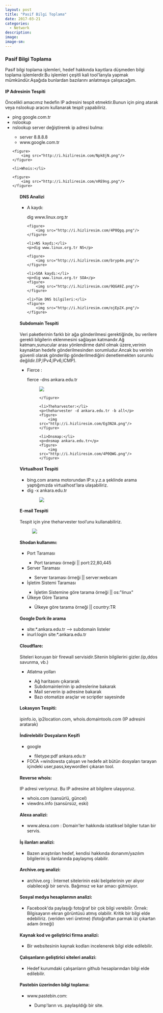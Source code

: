 ```yaml
---
layout: post
title: "Pasif Bilgi Toplama"
date: 2017-03-21
categories:
  - Network
description: 
image: 
image-sm:
---
```


<h3>Pasif Bilgi Toplama</h3>

<p>Pasif bilgi toplama işlemleri, hedef hakkında kayıtlara düşmeden bilgi toplama işlemlerdir.Bu işlemleri çeşitli kali tool'larıyla yapmak mümkündür.Aşağıda bunlardan bazılarını anlatmaya çalışacağım.</p>

<h4>IP Adresinin Tespiti </h4>

<p>Öncelikli amacımız hedefin IP adresini tespit etmektir.Bunun için ping atarak veya nslookup aracını kullanarak tespit yapabiliriz.</p>

<ul>
	<li>ping google.com.tr</li>
	<li>nslookup</li>
	<li>nslookup server değiştirerek ip adresi bulma:</li>
		<ul>
        	<li>server 8.8.8.8</li>
        	<li>www.google.com.tr</li>
		</ul>

	<figure>
  		<img src="http://i.hizliresim.com/Npk8jN.png"/>
	</figure>

	<li>Whois:</li>

	<figure>
  		<img src="http://i.hizliresim.com/nRE9ng.png"/>
	</figure>
<ul>

<h4>DNS Analizi</h4>

<ul>
	<li>A kaydı:</li>
	<p>dig www.linux.org.tr</p>
	
	<figure>
  		<img src="http://i.hizliresim.com/4P0Qgq.png"/>
	</figure>

	<li>NS kaydı:</li>
	<p>dig www.linux.org.tr NS</p>

	<figure>
  		<img src="http://i.hizliresim.com/bryp4m.png"/>
	</figure>

	<li>SOA kaydı:</li>
	<p>dig www.linux.org.tr SOA</p>
	<figure>
  		<img src="http://i.hizliresim.com/9QGA9Z.png"/>
	</figure>

	<li>Tüm DNS bilgileri:</li>
	<figure>
  		<img src="http://i.hizliresim.com/ojEp2X.png"/>
	</figure>

</ul>

<h4>Subdomain Tespiti</h4>
<p>Veri paketlerinin farklı bir ağa gönderilmesi gerektiğinde, bu verilere gerekli bilgilerin eklenmesini sağlayan katmandır.Ağ katmanı,sunucular arası yönlendirme dahil olmak üzere,verinin kaynaktan hedefe gönderilmesinden sorumludur.Ancak bu verinin güvenli olarak gönderilip gönderilmediğini denetlemekten sorumlu değildir.(IP,IPv4,IPv6,ICMP).</p>

<ul>
	<li>Fierce :</li>
	<p>fierce -dns ankara.edu.tr</p>
	<figure>
  		<img src="http://i.hizliresim.com/vbZV6v.png"/>
	
	</figure>
	
	<li>Theharvester:</li>
	<p>theharvester -d ankara.edu.tr -b all</p>
	<figure>
  		<img src="http://i.hizliresim.com/Eg3N2A.png"/>
	</figure>
	
	<li>Dnsmap:</li>
	<p>dnsmap ankara.edu.tr</p>
	<figure>
  		<img src="http://i.hizliresim.com/4P0QWG.png"/>
	</figure>
</ul>

<h4>Virtualhost Tespiti</h4>
<ul>
	<li>bing.com arama motorundan IP:x.y.z.a şeklinde arama yaptığımızda virtualhost'lara ulaşabiliriz.</li>
	<li>dig -x ankara.edu.tr</li>
	<figure>
  		<img src="http://i.hizliresim.com/5gYXzz.png"/>
	</figure>
</ul>

<h4>E-mail Tespiti</h4>
<p>Tespit için yine theharvester tool’unu kullanabiliriz.</p>
<figure>
  		<img src="http://i.hizliresim.com/1LNB3B.png"/>
	</figure>

<h4>Shodan kullanımı:</h4>

<ul>
	<li>Port Taraması</li>
		<ul>
			<li>Port taraması örneği || port:22,80,445</li>
		</ul>
	<li>Server Taraması</li>
		<ul>
			<li>Server taraması örneği || server:webcam</li>
		</ul>
	<li>İşletim Sistemi Taraması</li>
		<ul>
			<li>İşletim Sistemine göre tarama örneği || os:"linux"</li>
		</ul>
	<li>Ülkeye Göre Tarama</li>
		<ul>
			<li>Ülkeye göre tarama örneği || country:TR</li>
		</ul>
</ul>

<h4>Google Dork ile arama</h4>

<ul>
	<li>site:*.ankara.edu.tr --> subdomain listeler</li>
	<li>inurl:login site:*.ankara.edu.tr</li>
</ul>

<h4>Cloudflare:</h4>

<p>Siteleri koruyan bir firewall servisidir.Sitenin bilgilerini gizler.(ip,ddos savunma, vb.)</p>

<ul>
	<li>Atlatma yolları</li>
		<ul>
			<li>Ağ haritasını çıkararak </li>
			<li>Subdomainlerinin ip adreslerine bakarak</li>
			<li>Mail serverin ip adresine bakarak</li>
			<li>Bazı otomatize araçlar ve scriptler sayesinde</li>
		</ul>
</ul>

<h4>Lokasyon Tespiti:</h4>

<p>ipinfo.io, ip2location.com, whois.domaintools.com (IP adresini aratarak)</p>

<h4>İndirelebilir Dosyaların Keşifi</h4>

<ul>
	<li>google</li>
		<ul><li>filetype:pdf ankara.edu.tr</li></ul>
	<li>FOCA =windowsta çalışan ve hedefe ait bütün dosyaları tarayan içindeki user,pass,keywordleri çıkaran tool.</li>
</ul>

<h4>Reverse whois:</h4>

<p>IP adresi veriyoruz. Bu IP adresine ait bilgilere ulaşıyoruz.</p>

<ul>
	<li>whois.com (sansürlü, güncel)</li>
	<li>viewdns.info (sansürsüz, eski)</li>
</ul>

<h4>Alexa analizi:</h4>

<ul><li>www.alexa.com : Domain'ler hakkında istatiksel bilgiler tutan bir servis.</li></ul>

<h4>İş ilanları analizi:</h4>

<ul><li>Bazen araştırılan hedef, kendisi hakkında donanım/yazılım bilgilerini iş ilanlarında paylaşmış olabilir.</li></ul>

<h4>Archive.org analizi:</h4>
<ul><li>archive.org : İnternet sitelerinin eski belgelerinin yer alıyor olabileceği bir servis. Bağımsız ve kar amacı gütmüyor.</li></ul>

<h4>Sosyal medya hesaplarının analizi:</h4>
<ul><li>Facebook'da paylaşığı fotoğraf bir çok bilgi verebilir. Örnek: Bilgisayarın ekran görüntüsü atmış olabilir. Kritik bir bilgi elde edebiliriz. (veriden veri üretme) (fotoğraftan parmak izi çıkartan adam örneği)</li></ul>

<h4>Kaynak kod ve geliştirici firma analizi:</h4>

<ul><li>Bir websitesinin kaynak kodları incelenerek bilgi elde edilebilir.</li></ul>

<h4>Çalışanların geliştirici siteleri analizi:</h4>

<ul><li>Hedef kurumdaki çalışanların github hesaplarından bilgi elde edilebilir.</li></ul>

<h4>Pastebin üzerinden bilgi toplama:</h4>

<ul>
	<li>www.pastebin.com:</li>
	<ul>
		<li>Dump'ların vs. paylaşıldığı bir site.</li>
	</ul>
</ul>